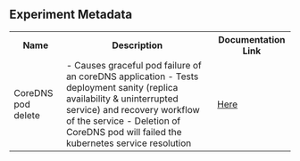## Experiment Metadata

<table>
<tr>
<th> Name </th>
<th> Description </th>
<th> Documentation Link </th>
</tr>
<tr>
 <td> CoreDNS pod delete </td>
 <td> - Causes graceful pod failure of an coreDNS application
- Tests deployment sanity (replica availability & uninterrupted service) and recovery workflow of the service
- Deletion of CoreDNS pod will failed the kubernetes service resolution</td>
 <td>  <a href="https://docs.litmuschaos.io/docs/coredns-pod-delete/"> Here </a> </td>
 </tr>
 </table>